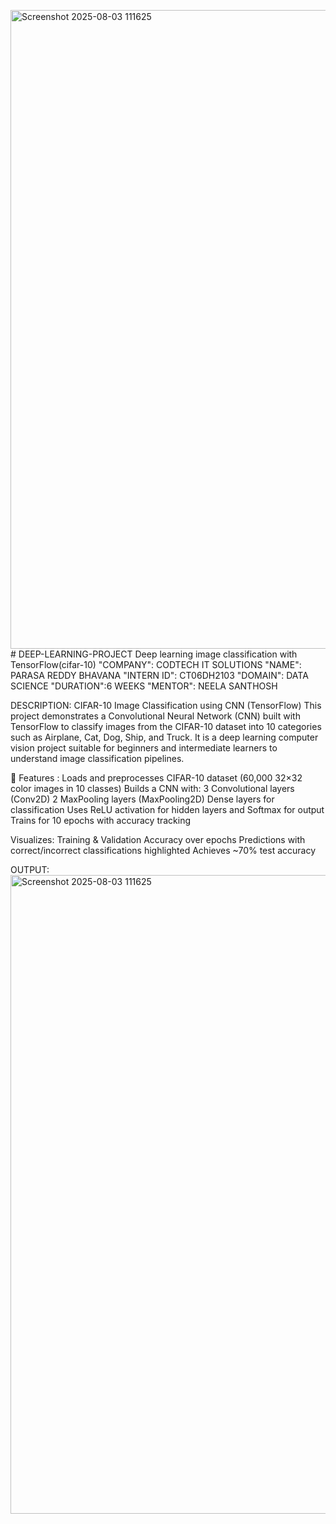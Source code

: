 <img width="1918" height="1022" alt="Screenshot 2025-08-03 111625" src="https://github.com/user-attachments/assets/2be0e1a1-729b-4a55-accb-fc459e6e9120" /># DEEP-LEARNING-PROJECT
Deep learning image classification with TensorFlow(cifar-10)
"COMPANY": CODTECH IT SOLUTIONS
"NAME": PARASA REDDY BHAVANA
"INTERN ID": CT06DH2103
"DOMAIN": DATA SCIENCE
"DURATION":6 WEEKS
"MENTOR": NEELA SANTHOSH

DESCRIPTION:
CIFAR-10 Image Classification using CNN (TensorFlow)
This project demonstrates a Convolutional Neural Network (CNN) built with TensorFlow to classify images from the CIFAR-10 dataset into 10 categories such as Airplane, Cat, Dog, Ship, and Truck.
It is a deep learning computer vision project suitable for beginners and intermediate learners to understand image classification pipelines.

📌 Features :
Loads and preprocesses CIFAR-10 dataset (60,000 32×32 color images in 10 classes)
Builds a CNN with:
3 Convolutional layers (Conv2D)
2 MaxPooling layers (MaxPooling2D)
Dense layers for classification
Uses ReLU activation for hidden layers and Softmax for output
Trains for 10 epochs with accuracy tracking

Visualizes:
Training & Validation Accuracy over epochs
Predictions with correct/incorrect classifications highlighted
Achieves ~70% test accuracy

OUTPUT:
<img width="1918" height="1022" alt="Screenshot 2025-08-03 111625" src="https://github.com/user-attachments/assets/cb3b1140-0e9d-494e-8bb7-5507bb1acb11" />

